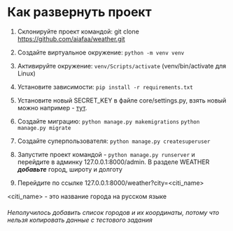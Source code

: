 # Как развернуть проект

1. Склонируйте проект командой: git clone https://github.com/aiafaa/weather.git

2. Создайте виртуальное окружение: `python -m venv venv`

3. Активируйте окружение: `venv/Scripts/activate` (venv/bin/activate для Linux)

4. Установите зависимости: `pip install -r requirements.txt`

5. Установите новый SECRET_KEY в файле core/settings.py, взять новый можно например - [тут](djecrety.ir).

6. Создайте миграцию: `python manage.py makemigrations` `python manage.py migrate`

7. Создайте суперпользователя: `python manage.py createsuperuser`

8. Запустите проект командой - `python manage.py runserver` и перейдите в админку 127.0.0.1:8000/admin. В разделе WEATHER ***добавьте*** город, широту и долготу

9. Перейдите по ссылке 127.0.0.1:8000/weather?city=<citi_name>

<citi_name> - это название города на русском языке

###### Неполучилось добавить список городов и их координаты, потому что нельзя копировать данные с тестового задания
